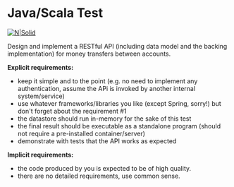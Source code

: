 # Java/Scala Test
[![N|Solid](https://dl.myket.ir/newresizing/resize/medium/png/icon/com.revolut.revolut.png)](https://nodesource.com/products/nsolid)

Design and implement a RESTful API (including data model and the backing implementation) for money
transfers between accounts.

**Explicit requirements:**
- keep it simple and to the point (e.g. no need to implement any authentication, assume the APi is
invoked by another internal system/service)
- use whatever frameworks/libraries you like (except Spring, sorry!) but don't forget about the
requirement #1
- the datastore should run in-memory for the sake of this test
- the final result should be executable as a standalone program (should not require a pre-installed
container/server)
- demonstrate with tests that the API works as expected

**Implicit requirements:**
- the code produced by you is expected to be of high quality.
- there are no detailed requirements, use common sense.
